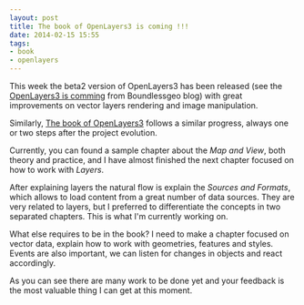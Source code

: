 ```yaml
---
layout: post
title: The book of OpenLayers3 is coming !!!
date: 2014-02-15 15:55
tags:
- book
- openlayers
---
```


This week the beta2 version of OpenLayers3 has been released (see the [OpenLayers3 is comming](http://boundlessgeo.com/2014/02/openlayers-3-coming/) from Boundlessgeo blog) with great improvements on vector layers rendering and image manipulation.

Similarly, [The book of OpenLayers3](https://leanpub.com/thebookofopenlayers3) follows a similar progress, always one or two steps after the project evolution.

Currently, you can found a sample chapter about the _Map and View_, both theory and practice, and I have almost finished the next chapter focused on how to work with _Layers_.

After explaining layers the natural flow is explain the _Sources and Formats_, which allows to load content from a great number of data sources. They are very related to layers, but I preferred to differentiate the concepts in two separated chapters. This is what I'm currently working on.

What else requires to be in the book? I need to make a chapter focused on vector data, explain how to work with geometries, features and styles. Events are also important, we can listen for changes in objects and react accordingly.

As you can see there are many work to be done yet and your feedback is the most valuable thing I can get at this moment.
